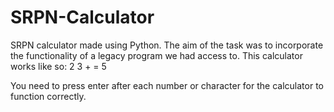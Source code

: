 # SRPN-Calculator

SRPN calculator made using Python. The aim of the task was to incorporate the functionality of a legacy program we had access to.
This calculator works like so: 2 3 + = 5


You need to press enter after each number or character for the calculator to function correctly.
